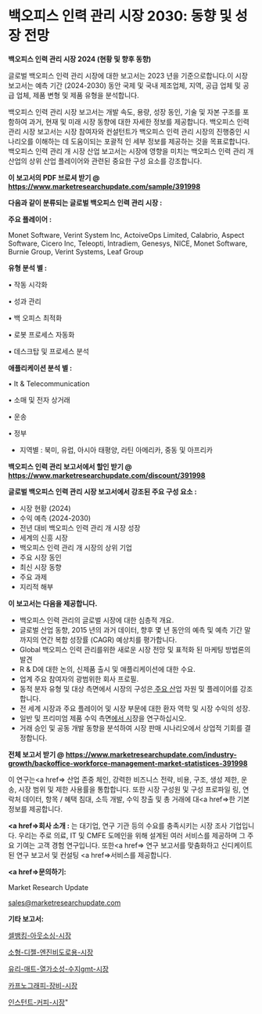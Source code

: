 # 백오피스 인력 관리 시장 2030: 동향 및 성장 전망

<strong>백오피스 인력 관리 시장 2024 (현황 및 향후 동향)</strong>

글로벌 백오피스 인력 관리 시장에 대한 보고서는 2023 년을 기준으로합니다.이 시장 보고서는 예측 기간 (2024-2030) 동안 국제 및 국내 제조업체, 지역, 공급 업체 및 공급 업체, 제품 변형 및 제품 유형을 분석합니다.

백오피스 인력 관리 시장 보고서는 개발 속도, 용량, 성장 동인, 기술 및 자본 구조를 포함하여 과거, 현재 및 미래 시장 동향에 대한 자세한 정보를 제공합니다. 백오피스 인력 관리 시장 보고서는 시장 참여자와 컨설턴트가 백오피스 인력 관리 시장의 진행중인 시나리오를 이해하는 데 도움이되는 포괄적 인 세부 정보를 제공하는 것을 목표로합니다. 백오피스 인력 관리 개 시장 산업 보고서는 시장에 영향을 미치는 백오피스 인력 관리 개 산업의 상위 산업 플레이어와 관련된 중요한 구성 요소를 강조합니다.



<strong>이 보고서의 PDF 브로셔 받기 @ <a href=https://www.marketresearchupdate.com/sample/391998>https://www.marketresearchupdate.com/sample/391998</a></strong>



<strong>다음과 같이 분류되는 글로벌 백오피스 인력 관리 시장 :</strong>



<strong>주요 플레이어 :</strong>

Monet Software, Verint System Inc, ActoiveOps Limited, Calabrio, Aspect Software, Cicero Inc, Teleopti, Intradiem, Genesys, NICE, Monet Software, Burnie Group, Verint Systems, Leaf Group



<strong>유형 분석 별 :</strong>

• 작동 시각화

• 성과 관리

• 백 오피스 최적화

• 로봇 프로세스 자동화

• 데스크탑 및 프로세스 분석



<strong>애플리케이션 분석 별 :</strong>

• It & Telecommunication

• 소매 및 전자 상거래

• 운송

• 정부

<ul>
  <li>지역별 : 북미, 유럽, 아시아 태평양, 라틴 아메리카, 중동 및 아프리카</li>
</ul>


<strong>백오피스 인력 관리 보고서에서 할인 받기 @ <a href=https://www.marketresearchupdate.com/discount/391998>https://www.marketresearchupdate.com/discount/391998</a></strong>



<strong>글로벌 백오피스 인력 관리 시장 보고서에서 강조된 주요 구성 요소 :</strong>
<ul>
  <li>시장 현황 (2024)</li>
  <li>수익 예측 (2024-2030)</li>
  <li>전년 대비 백오피스 인력 관리 개 시장 성장</li>
  <li>세계의 신흥 시장</li>
  <li>백오피스 인력 관리 개 시장의 상위 기업</li>
  <li>주요 시장 동인</li>
  <li>최신 시장 동향</li>
  <li>주요 과제</li>
  <li>지리적 해부</li>
</ul>


<strong>이 보고서는 다음을 제공합니다.</strong>
<ul>
  <li>백오피스 인력 관리의 글로벌 시장에 대한 심층적 개요.</li>
  <li>글로벌 산업 동향, 2015 년의 과거 데이터, 향후 몇 년 동안의 예측 및 예측 기간 말까지의 연간 복합 성장률 (CAGR) 예상치를 평가합니다.</li>
  <li>Global 백오피스 인력 관리를위한 새로운 시장 전망 및 표적화 된 마케팅 방법론의 발견</li>
  <li>R &amp; D에 대한 논의, 신제품 출시 및 애플리케이션에 대한 수요.</li>
  <li>업계 주요 참여자의 광범위한 회사 프로필.</li>
  <li>동적 분자 유형 및 대상 측면에서 시장의 구성은<a href=> 주요 산</a>업 자원 및 플레이어를 강조합니다.</li>
  <li>전 세계 시장과 주요 플레이어 및 시장 부문에 대한 환자 역학 및 시장 수익의 성장.</li>
  <li>일반 및 프리미엄 제품 수익 측면<a href=>에서 시</a>장을 연구하십시오.</li>
  <li>거래 승인 및 공동 개발 동향을 분석하여 시장 판매 시나리오에서 상업적 기회를 결정합니다.</li>
</ul>



<strong>전체 보고서 받기 @ <a href=https://www.marketresearchupdate.com/industry-growth/backoffice-workforce-management-market-statistices-391998>https://www.marketresearchupdate.com/industry-growth/backoffice-workforce-management-market-statistices-391998</a></strong>

이 연구는<a href=> 산업 존중</a> 체인, 강력한 비즈니스 전략, 비용, 구조, 생성 제한, 운송, 시장 범위 및 제한 사용률을 통합합니다. 또한 시장 구성원 및 구성 프로파일 링, 연락처 데이터, 항목 / 혜택 침대, 소득 개발, 수익 창출 및 총 거래에 대<a href=>한 기본 </a>정보를 제공합니다.



<strong><a href=>회사 소</a>개 :</strong>
는 대기업, 연구 기관 등의 수요를 충족시키는 시장 조사 기업입니다. 우리는 주로 의료, IT 및 CMFE 도메인을 위해 설계된 여러 서비스를 제공하며 그 주요 기여는 고객 경험 연구입니다. 또한<a href=> 연구 보</a>고서를 맞춤화하고 신디케이트 된 연구 보고서 및 컨설팅 <a href=>서비스</a>를 제공합니다.



<strong><a href=>문의하기:</a></strong>

Market Research Update

sales@marketresearchupdate.com



<strong>기타 보고서:</strong>

<a href=https://www.linkedin.com/pulse/셀뱅킹-아웃소싱-시장-현재-및-미래-성장-2029-trend-tracking-tips-360-analysis/>셀뱅킹-아웃소싱-시장</a>

<a href=https://www.linkedin.com/pulse/소형-디젤-엔진비도로용-시장-진입-전략-및-위험-평가2029년-odjlf/>소형-디젤-엔진비도로용-시장</a>

<a href=https://www.linkedin.com/pulse/유리-매트-열가소성-수지gmt-시장-동향-및-성장-전망-consumer-connection-compendium-ana-0wtff/>유리-매트-열가소성-수지gmt-시장</a>

<a href=https://www.linkedin.com/pulse/카프노그래피-장비-시장-현재-및-미래-성장-2030-consumer-connection-compendium-ana-wiimf/>카프노그래피-장비-시장</a>

<a href=https://www.linkedin.com/pulse/인스턴트-커피-시장-규모-및-성장-2023-analytics-avenue-adventures-24-ana-ulxcf/>인스턴트-커피-시장</a>"
